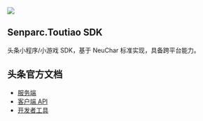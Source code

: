 
<img src="https://sdk.weixin.senparc.com/images/senparc-logo-500.jpg" />

## Senparc.Toutiao SDK
头条小程序/小游戏 SDK，基于 NeuChar 标准实现，具备跨平台能力。

## 头条官方文档

* [服务端](https://microapp.bytedance.com/dev/cn/mini-app/develop/server/server-api-introduction)
* [客户端 API](https://developer.toutiao.com/dev/cn/mini-app/develop/api/foundation/tt.caniuse)
* [开发者工具](https://developer.toutiao.com/dev/cn/mini-app/develop/developer-instrument/development-assistance/developer-instrument-introduction)

